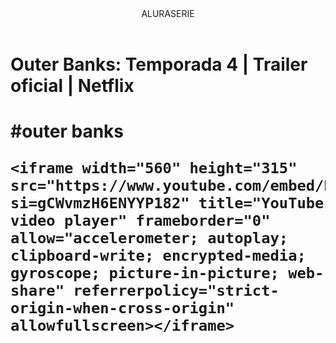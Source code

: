 <body>

<header>ALURASERIE</header>




<h1>Outer Banks: Temporada 4 | Trailer oficial | Netflix<h1>
<p>#outer banks</P>

    <iframe width="560" height="315" src="https://www.youtube.com/embed/RvBdFwHO3nE?si=gCWvmzH6ENYYP182" title="YouTube video player" frameborder="0" allow="accelerometer; autoplay; clipboard-write; encrypted-media; gyroscope; picture-in-picture; web-share" referrerpolicy="strict-origin-when-cross-origin" allowfullscreen></iframe>
<body>
